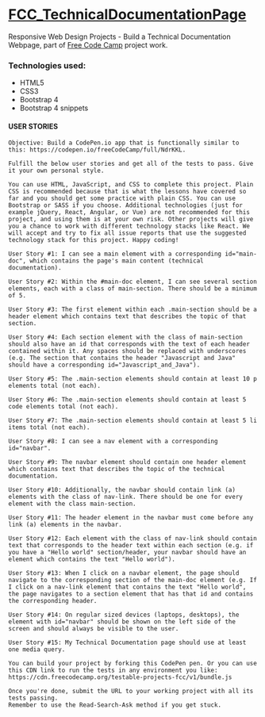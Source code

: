# <h1><a href="#">FCC_TechnicalDocumentationPage</a></h1>

<p>Responsive Web Design Projects - Build a Technical Documentation Webpage, part of <a href="https://learn.freecodecamp.org/responsive-web-design/responsive-web-design-projects/build-a-technical-documentation-page">Free Code Camp</a> project work.</p>

 <h3>Technologies used:</h3>
 <ul>
 	<li>HTML5</li>
 	<li>CSS3</li>
 	<li>Bootstrap 4</li>
  <li>Bootstrap 4 snippets</li>
 </ul>
 
 
 
<h4>USER STORIES</h4>

    Objective: Build a CodePen.io app that is functionally similar to this: https://codepen.io/freeCodeCamp/full/NdrKKL.
    
    Fulfill the below user stories and get all of the tests to pass. Give it your own personal style.
    
    You can use HTML, JavaScript, and CSS to complete this project. Plain CSS is recommended because that is what the lessons have covered so far and you should get some practice with plain CSS. You can use Bootstrap or SASS if you choose. Additional technologies (just for example jQuery, React, Angular, or Vue) are not recommended for this project, and using them is at your own risk. Other projects will give you a chance to work with different technology stacks like React. We will accept and try to fix all issue reports that use the suggested technology stack for this project. Happy coding!
    
    User Story #1: I can see a main element with a corresponding id="main-doc", which contains the page's main content (technical documentation).
    
    User Story #2: Within the #main-doc element, I can see several section elements, each with a class of main-section. There should be a minimum of 5.
    
    User Story #3: The first element within each .main-section should be a header element which contains text that describes the topic of that section.
    
    User Story #4: Each section element with the class of main-section should also have an id that corresponds with the text of each header contained within it. Any spaces should be replaced with underscores (e.g. The section that contains the header "Javascript and Java" should have a corresponding id="Javascript_and_Java").
    
    User Story #5: The .main-section elements should contain at least 10 p elements total (not each).
    
    User Story #6: The .main-section elements should contain at least 5 code elements total (not each).
    
    User Story #7: The .main-section elements should contain at least 5 li items total (not each).
    
    User Story #8: I can see a nav element with a corresponding id="navbar".
    
    User Story #9: The navbar element should contain one header element which contains text that describes the topic of the technical documentation.
    
    User Story #10: Additionally, the navbar should contain link (a) elements with the class of nav-link. There should be one for every element with the class main-section.
    
    User Story #11: The header element in the navbar must come before any link (a) elements in the navbar.
    
    User Story #12: Each element with the class of nav-link should contain text that corresponds to the header text within each section (e.g. if you have a "Hello world" section/header, your navbar should have an element which contains the text "Hello world").
    
    User Story #13: When I click on a navbar element, the page should navigate to the corresponding section of the main-doc element (e.g. If I click on a nav-link element that contains the text "Hello world", the page navigates to a section element that has that id and contains the corresponding header.
    
    User Story #14: On regular sized devices (laptops, desktops), the element with id="navbar" should be shown on the left side of the screen and should always be visible to the user.
    
    User Story #15: My Technical Documentation page should use at least one media query.
    
    You can build your project by forking this CodePen pen. Or you can use this CDN link to run the tests in any environment you like: https://cdn.freecodecamp.org/testable-projects-fcc/v1/bundle.js
    
    Once you're done, submit the URL to your working project with all its tests passing.
    Remember to use the Read-Search-Ask method if you get stuck.
